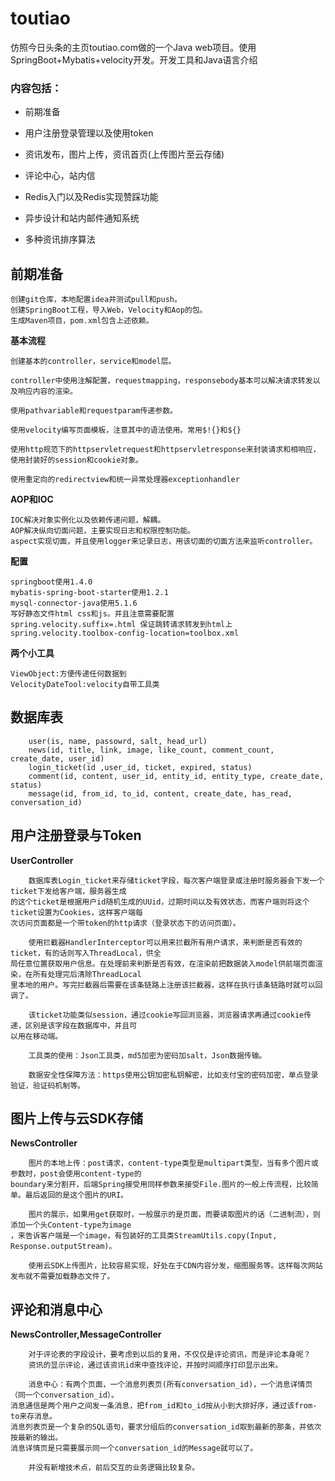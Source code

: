 # toutiao
仿照今日头条的主页toutiao.com做的一个Java web项目。使用SpringBoot+Mybatis+velocity开发。开发工具和Java语言介绍

### 内容包括：

- 前期准备

- 用户注册登录管理以及使用token

- 资讯发布，图片上传，资讯首页(上传图片至云存储)

- 评论中心，站内信

- Redis入门以及Redis实现赞踩功能

- 异步设计和站内邮件通知系统

- 多种资讯排序算法



## 前期准备

```
创建git仓库，本地配置idea并测试pull和push。
创建SpringBoot工程，导入Web，Velocity和Aop的包。
生成Maven项目，pom.xml包含上述依赖。
```    

**基本流程**
```
创建基本的controller，service和model层。
    
controller中使用注解配置，requestmapping，responsebody基本可以解决请求转发以及响应内容的渲染。
    
使用pathvariable和requestparam传递参数。
    
使用velocity编写页面模板，注意其中的语法使用。常用$!{}和${}
    
使用http规范下的httpservletrequest和httpservletresponse来封装请求和相响应，使用封装好的session和cookie对象。
    
使用重定向的redirectview和统一异常处理器exceptionhandler
```    

**AOP和IOC**
```
IOC解决对象实例化以及依赖传递问题，解耦。
AOP解决纵向切面问题，主要实现日志和权限控制功能。
aspect实现切面，并且使用logger来记录日志，用该切面的切面方法来监听controller。
```
**配置**
```
springboot使用1.4.0
mybatis-spring-boot-starter使用1.2.1
mysql-connector-java使用5.1.6
写好静态文件html css和js。并且注意需要配置
spring.velocity.suffix=.html 保证跳转请求转发到html上
spring.velocity.toolbox-config-location=toolbox.xml
```
    
**两个小工具**
```
ViewObject:方便传递任何数据到
VelocityDateTool:velocity自带工具类
```

## 数据库表

```
    user(is, name, passowrd, salt, head_url)
    news(id, title, link, image, like_count, comment_count, create_date, user_id)
    login_ticket(id ,user_id, ticket, expired, status)
    comment(id, content, user_id, entity_id, entity_type, create_date, status)
    message(id, from_id, to_id, content, create_date, has_read, conversation_id)
```

## 用户注册登录与Token

**UserController**
```
    数据库表Login_ticket来存储ticket字段，每次客户端登录或注册时服务器会下发一个ticket下发给客户端，服务器生成
的这个ticket是根据用户id随机生成的UUid，过期时间以及有效状态，而客户端则将这个ticket设置为Cookies，这样客户端每
次访问页面都是一个带token的http请求（登录状态下的访问页面）。

    使用拦截器HandlerInterceptor可以用来拦截所有用户请求，来判断是否有效的ticket，有的话则写入ThreadLocal，供全
局任意位置获取用户信息。在处理前来判断是否有效，在渲染前把数据装入model供前端页面渲染，在所有处理完后清除ThreadLocal
里本地的用户。写完拦截器后需要在该条链路上注册该拦截器，这样在执行该条链路时就可以回调了。
    
    该ticket功能类似session，通过cookie写回浏览器，浏览器请求再通过cookie传递，区别是该字段在数据库中，并且可
以用在移动端。

    工具类的使用：Json工具类，md5加密为密码加salt，Json数据传输。
   
    数据安全性保障方法：https使用公钥加密私钥解密，比如支付宝的密码加密，单点登录验证，验证码机制等。

```

## 图片上传与云SDK存储

**NewsController**
```
    图片的本地上传：post请求，content-type类型是multipart类型，当有多个图片或参数时，post会使用content-type的
boundary来分割开，后端Spring接受用同样参数来接受File.图片的一般上传流程，比较简单。最后返回的是这个图片的URI。

    图片的展示，如果用get获取时，一般展示的是页面，而要读取图片的话（二进制流），则添加一个头Content-type为image
，来告诉客户端是一个image，有包装好的工具类StreamUtils.copy(Input, Response.outputStream)。

    使用云SDK上传图片，比较容易实现，好处在于CDN内容分发，缩图服务等。这样每次网站发布就不需要加载静态文件了。
```


## 评论和消息中心

**NewsController,MessageController**
```
    对于评论表的字段设计，要考虑到以后的复用，不仅仅是评论资讯，而是评论本身呢？
    资讯的显示评论，通过该资讯id来中查找评论，并按时间顺序打印显示出来。
    
    消息中心：有两个页面，一个消息列表页(所有conversation_id)，一个消息详情页（同一个conversation_id）。
消息通信是两个用户之间发一条消息，把from_id和to_id按从小到大排好序，通过该from-to来存消息。
消息列表页是一个复杂的SQL语句，要求分组后的conversation_id取到最新的那条，并依次按最新的输出。
消息详情页是只需要展示同一个conversation_id的Message就可以了。
    
    并没有新增技术点，前后交互的业务逻辑比较复杂。
```









